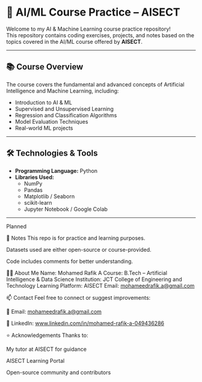 # 🧠 AI/ML Course Practice – AISECT

Welcome to my AI & Machine Learning course practice repository!  
This repository contains coding exercises, projects, and notes based on the topics covered in the AI/ML course offered by **AISECT**.

---

## 📚 Course Overview

The course covers the fundamental and advanced concepts of Artificial Intelligence and Machine Learning, including:

- Introduction to AI & ML
- Supervised and Unsupervised Learning
- Regression and Classification Algorithms
- Model Evaluation Techniques
- Real-world ML projects

---

## 🛠️ Technologies & Tools

- **Programming Language:** Python
- **Libraries Used:**
  - NumPy
  - Pandas
  - Matplotlib / Seaborn
  - scikit-learn
  - Jupyter Notebook / Google Colab

---
Planned

📌 Notes
This repo is for practice and learning purposes.

Datasets used are either open-source or course-provided.

Code includes comments for better understanding.

🙋‍♂️ About Me
Name: Mohamed Rafik A
Course: B.Tech – Artificial Intelligence & Data Science
Institution: JCT College of Engineering and Technology
Learning Platform: AISECT
Email: mohameedrafik.a@gmail.com

📫 Contact
Feel free to connect or suggest improvements:

📧 Email: mohameedrafik.a@gmail.com

💼 LinkedIn: www.linkedin.com/in/mohamed-rafik-a-049436286

⭐ Acknowledgements
Thanks to:

My tutor at AISECT for guidance

AISECT Learning Portal

Open-source community and contributors


